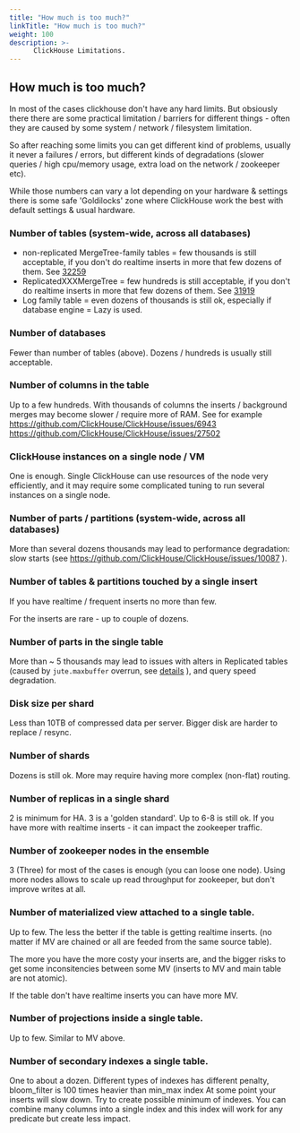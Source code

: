 ```yaml
---
title: "How much is too much?"
linkTitle: "How much is too much?"
weight: 100
description: >-
      ClickHouse Limitations.
---
```


## How much is too much?

In most of the cases clickhouse don't have any hard limits. But obsiously there there are some practical limitation / barriers for different things - often they are caused by some system / network / filesystem limitation.

So after reaching some limits you can get different kind of problems, usually it never a failures / errors, but different kinds of degradations (slower queries / high cpu/memory usage, extra load on the network / zookeeper etc).

While those numbers can vary a lot depending on your hardware & settings there is some safe 'Goldilocks' zone where ClickHouse work the best with default settings & usual hardware.

### Number of tables (system-wide, across all databases)

- non-replicated MergeTree-family tables = few thousands is still acceptable, if you don't do realtime inserts in more that few dozens of them. See [32259](https://github.com/ClickHouse/ClickHouse/issues/32259)
- ReplicatedXXXMergeTree = few hundreds is still acceptable, if you don't do realtime inserts in more that few dozens of them. See [31919](https://github.com/ClickHouse/ClickHouse/issues/31919)
- Log family table = even dozens of thousands is still ok, especially if database engine = Lazy is used.

### Number of databases 

Fewer than number of tables (above). Dozens / hundreds is usually still acceptable.

### Number of columns in the table

Up to a few hundreds. With thousands of columns the inserts / background merges may become slower / require more of RAM.
See for example https://github.com/ClickHouse/ClickHouse/issues/6943 https://github.com/ClickHouse/ClickHouse/issues/27502 

### ClickHouse instances on a single node / VM

One is enough. Single ClickHouse can use resources of the node very efficiently, and it may require some complicated tuning to run several instances on a single node.

### Number of parts / partitions (system-wide, across all databases)

More than several dozens thousands may lead to performance degradation: slow starts (see https://github.com/ClickHouse/ClickHouse/issues/10087 ).

### Number of tables & partitions touched by a single insert

If you have realtime / frequent inserts no more than few. 

For the inserts are rare - up to couple of dozens.

### Number of parts in the single table

More than ~ 5 thousands may lead to issues with alters in Replicated tables (caused by `jute.maxbuffer` overrun, see [details](../altinity-kb-setup-and-maintenance/zookeeper-session-expired.md) ), and query speed degradation.

### Disk size per shard

Less than 10TB of compressed data per server. Bigger disk are harder to replace / resync. 

### Number of shards

Dozens is still ok. More may require having more complex (non-flat) routing.

### Number of replicas in a single shard 

2 is minimum for HA. 3 is a 'golden standard'. Up to 6-8 is still ok. If you have more with realtime inserts - it can impact the zookeeper traffic.

### Number of zookeeper nodes in the ensemble 

3 (Three) for most of the cases is enough (you can loose one node). Using more nodes allows to scale up read throughput for zookeeper, but don't improve writes at all.

### Number of materialized view attached to a single table.

Up to few. The less the better if the table is getting realtime inserts. (no matter if MV are chained or all are feeded from the same source table). 

The more you have the more costy your inserts are, and the bigger risks to get some inconsitencies between some MV (inserts to MV and main table are not atomic).

If the table don't have realtime inserts you can have more MV. 

### Number of projections inside a single table.

Up to few. Similar to MV above. 

### Number of secondary indexes a single table.

One to about a dozen. Different types of indexes has different penalty, bloom_filter is 100 times heavier than min_max index
At some point your inserts will slow down. Try to create possible minimum of indexes.
You can combine many columns into a single index and this index will work for any predicate but create less impact. 
